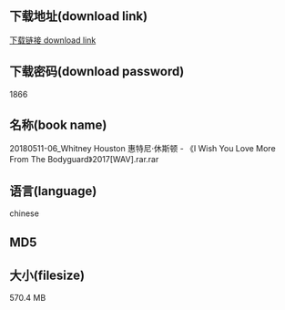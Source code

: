 ## 下载地址(download link)
[下载链接 download link](https://tutu365.netlify.app/?s=20180511-06_Whitney+Houston++%E6%83%A0%E7%89%B9%E5%B0%BC%C2%B7%E4%BC%91%E6%96%AF%E9%A1%BF+-+%E3%80%8AI+Wish+You+Love+More+From+The+Bodyguard%E3%80%8B2017%5BWAV%5D.rar)

## 下载密码(download password)
1866

## 名称(book name)
20180511-06_Whitney Houston  惠特尼·休斯顿 - 《I Wish You Love More From The Bodyguard》2017[WAV].rar.rar

## 语言(language)
chinese

## MD5


## 大小(filesize)
570.4 MB
